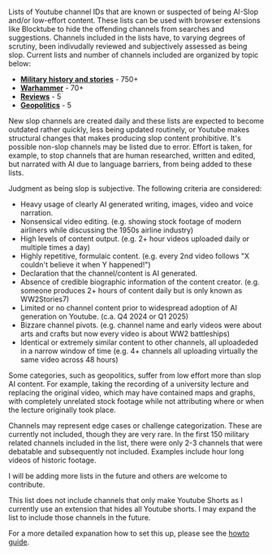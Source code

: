 Lists of Youtube channel IDs that are known or suspected of being AI-Slop and/or low-effort content. These lists can be used with browser extensions like Blocktube to hide the offending channels from searches and suggestions. Channels included in the lists have, to varying degrees of scrutiny, been indivudally reviewed and subjectively assessed as being slop. Current lists and number of channels included are organized by topic below:

* [**Military history and stories**](Military.txt) - 750+
* [**Warhammer**](Warhammer.txt) - 70+
* [**Reviews**](Reviews.txt) - 5
* [**Geopolitics**](Geopolitics.txt) - 5

New slop channels are created daily and these lists are expected to become outdated rather quickly, less being updated routinely, or Youtube makes structural changes that makes producing slop content prohibitive. It's possible non-slop channels may be listed due to error. Effort is taken, for example, to stop channels that are human researched, written and edited, but narrated with AI due to language barriers, from being added to these lists.

Judgment as being slop is subjective. The following criteria are considered:

* Heavy usage of clearly AI generated writing, images, video and voice narration.
* Nonsensical video editing. (e.g. showing stock footage of modern airliners while discussing the 1950s airline industry)
* High levels of content output. (e.g. 2+ hour videos uploaded daily or multiple times a day)
* Highly repetitive, formulaic content. (e.g. every 2nd video follows "X couldn't believe it when Y happened!")
* Declaration that the channel/content is AI generated.
* Absence of credible biographic information of the content creator. (e.g. someone produces 2+ hours of content daily but is only known as WW2Stories7)
* Limited or no channel content prior to widespread adoption of AI generation on Youtube. (c.a. Q4 2024 or Q1 2025)
* Bizzare channel pivots. (e.g. channel name and early videos were about arts and crafts but now every video is about WW2 battleships)
* Identical or extremely similar content to other channels, all uploadeded in a narrow window of time (e.g. 4+ channels all uploading virtually the same video across 48 hours)

Some categories, such as geopolitics, suffer from low effort more than slop AI content. For example, taking the recording of a university lecture and replacing the original video, which may have contained maps and graphs, with completely unrelated stock footage while not attributing where or when the lecture originally took place.

Channels may represent edge cases or challenge categorization. These are currently not included, though they are very rare. In the first 150 military related channels included in the list, there were only 2-3 channels that were debatable and subsequently not included. Examples include hour long videos of historic footage.

I will be adding more lists in the future and others are welcome to contribute.

This list does not include channels that only make Youtube Shorts as I currently use an extension that hides all Youtube shorts. I may expand the list to include those channels in the future.

For a more detailed expanation how to set this up, please see the [howto guide](Howto.md).
